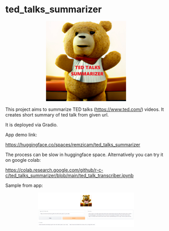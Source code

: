 # ted_talks_summarizer
<center><img src="gradio_app/TED.png" width=250px></center>

This project aims to summarize TED talks (https://www.ted.com/) videos. It creates short summary of ted talk from given url.

It is deployed via Gradio. 

App demo link:

https://huggingface.co/spaces/remzicam/ted_talks_summarizer

The process can be slow in huggingface space. Alternatively you can try it on google colab:

https://colab.research.google.com/github/r-c-c/ted_talks_summarizer/blob/main/ted_talk_transcriber.ipynb

Sample from app:

<center><img src="app_ss.png" width=300px></center>
